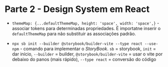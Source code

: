 # Parte 2 - Design System em React

- `themeMap: {...defaultThemeMap, height: 'space', width: 'space',}` - associar tokens para determinadas propriedades. É importatne inserir o `defaultThemeMap` para não substituir as associações padrão.

- `npx sb init --builder @storybook/builder-vite --type react --use-npm` - comando para implementar o _StoryBook_. `sb` = storybook, `init` = dar início, `--builder` = builder, `@storybook/builder-vite` = usar o vite por debaixo do panos (mais rápido), `--type react` = conversão do código
